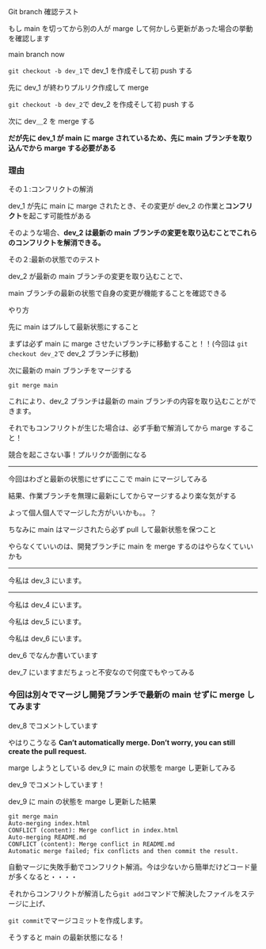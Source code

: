 Git branch 確認テスト

もし main を切ってから別の人が marge して何かしら更新があった場合の挙動を確認します

main branch now

`git checkout -b dev_1`で dev_1 を作成そして初 push する

先に dev_1 が終わりプルリク作成して merge

`git checkout -b dev_2`で dev_2 を作成そして初 push する

次に dev＿2 を merge する

**だが先に dev_1 が main に marge されているため、先に main ブランチを取り込んでから marge する必要がある**

### 理由

その１:コンフリクトの解消

dev_1 が先に main に marge されたとき、その変更が dev_2 の作業と**コンフリクト**を起こす可能性がある

そのような場合、**dev_2 は最新の main ブランチの変更を取り込むことでこれらのコンフリクトを解消できる。**

その２:最新の状態でのテスト

dev_2 が最新の main ブランチの変更を取り込むことで、

main ブランチの最新の状態で自身の変更が機能することを確認できる

やり方

先に main はプルして最新状態にすること

まずは必ず main に marge させたいブランチに移動すること！！(今回は `git checkout dev_2`で dev_2 ブランチに移動)

次に最新の main ブランチをマージする

`git merge main`

これにより、dev_2 ブランチは最新の main ブランチの内容を取り込むことができます。

それでもコンフリクトが生じた場合は、必ず手動で解消してから marge すること！

競合を起こさない事！プルリクが面倒になる

---

今回はわざと最新の状態にせずにここで main にマージしてみる

結果、作業ブランチを無理に最新にしてからマージするより楽な気がする

よって個人個人でマージした方がいいかも。。？

ちなみに main はマージされたら必ず pull して最新状態を保つこと

やらなくていいのは、開発ブランチに main を merge するのはやらなくていいかも

---

今私は dev_3 にいます。

---

今私は dev_4 にいます。

今私は dev_5 にいます。

今私は dev_6 にいます。

dev_6 でなんか書いています

dev_7 にいますまだちょっと不安なので何度でもやってみる

### 今回は別々でマージし開発ブランチで最新の main せずに merge してみます

dev_8 でコメントしています

やはりこうなる
**Can’t automatically merge. Don’t worry, you can still create the pull request.**

marge しようとしている dev_9 に main の状態を marge し更新してみる

dev_9 でコメントしています！

dev_9 に main の状態を marge し更新した結果

```
git merge main
Auto-merging index.html
CONFLICT (content): Merge conflict in index.html
Auto-merging README.md
CONFLICT (content): Merge conflict in README.md
Automatic merge failed; fix conflicts and then commit the result.
```

自動マージに失敗手動でコンフリクト解消。今は少ないから簡単だけどコード量が多くなると・・・・

それからコンフリクトが解消したら`git add`コマンドで解決したファイルをステージに上げ、

`git commit`でマージコミットを作成します。

そうすると main の最新状態になる！
